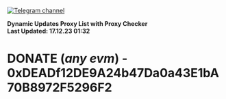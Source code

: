 [![Telegram channel](https://img.shields.io/endpoint?url=https://runkit.io/damiankrawczyk/telegram-badge/branches/master?url=https://t.me/n4z4v0d)](https://t.me/n4z4v0d) 

**Dynamic Updates Proxy List with Proxy Checker**  
**Last Updated: 17.12.23 01:32**

# DONATE (_any evm_) - 0xDEADf12DE9A24b47Da0a43E1bA70B8972F5296F2
